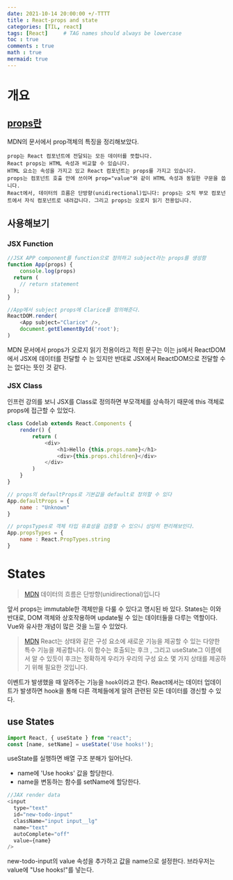 ```yaml
---
date: 2021-10-14 20:00:00 +/-TTTT
title : React-props and state
categories: [TIL, react]
tags: [React]     # TAG names should always be lowercase
toc : true
comments : true
math : true
mermaid: true
---
```

# 개요
## [props란](https://developer.mozilla.org/ko/docs/Learn/Tools_and_testing/Client-side_JavaScript_frameworks/React_getting_started)

MDN의 문서에서 prop객체의 특징을 정리해보았다.

```
prop는 React 컴포넌트에 전달되는 모든 데이터를 뜻합니다.
React props는 HTML 속성과 비교할 수 있습니다.
HTML 요소는 속성을 가지고 있고 React 컴포넌트는 props를 가지고 있습니다.
props는 컴포넌트 호출 안에 쓰이며 prop="value"와 같이 HTML 속성과 동일한 구문을 씁니다.
React에서, 데이터의 흐름은 단방향(unidirectional)입니다: props는 오직 부모 컴포넌트에서 자식 컴포넌트로 내려갑니다. 그리고 props는 오로지 읽기 전용입니다.
```

## 사용해보기
### JSX Function
```js
//JSX APP component를 function으로 정의하고 subject라는 props를 생성함
function App(props) {
    console.log(props)
  return (
    // return statement
  );
}

//App에서 subject props에 Clarice를 정의해준다.
ReactDOM.render(
    <App subject="Clarice" />,
    document.getElementById('root');
)
```
MDN 문서에서 props가 오로지 읽기 전용이라고 적힌 문구는 이는 js에서 ReactDOM에서 JSX에 데이터를 전달할 수 는 있지만 반대로 JSX에서 ReactDOM으로 전달할 수는 없다는 뜻인 것 같다.

### JSX Class
인프런 강의를 보니 JSX를 Class로 정의하면 부모객체를 상속하기 때문에 this 객체로 props에 접근할 수 있었다.

```js
class Codelab extends React.Components {
    render() {
        return (
            <div>
                <h1>Hello {this.props.name}</h1>
                <div>{this.props.children}</div>
            </div>
        )
    }
}

// props의 defaultProps로 기본값을 default로 정의할 수 있다
App.defaultProps = {
    name : "Unknown"
}

// propsTypes로 객체 타입 유효성을 검증할 수 있으니 상당히 편리해보인다.
App.propsTypes = {
    name : React.PropTypes.string
}
```

# States
> [MDN](https://developer.mozilla.org/en-US/docs/Learn/Tools_and_testing/Client-side_JavaScript_frameworks/React_interactivity_events_state)
> 데이터의 흐름은 단방향(unidirectional)입니다

앞서 props는 immutable한 객체만을 다룰 수 있다고 명시된 바 있다.
States는 이와 반대로, DOM 객체와 상호작용하며 update될 수 있는 데이터들을 다루는 역할이다.
Vue와 유사한 개념이 많은 것을 느낄 수 있었다.

> [MDN](https://developer.mozilla.org/en-US/docs/Learn/Tools_and_testing/Client-side_JavaScript_frameworks/React_interactivity_events_state)
> React는 상태와 같은 구성 요소에 새로운 기능을 제공할 수 있는 다양한 특수 기능을 제공합니다. 이 함수는 호출되는 후크 , 그리고 useState그 이름에서 알 수 있듯이 후크는 정확하게 우리가 우리의 구성 요소 몇 가지 상태를 제공하기 위해 필요한 것입니다.

이벤트가 발생했을 때 알려주는 기능을 `hook`이라고 한다. React에서는 데이터 업데이트가 발생하면 hook을 통해 다른 객체들에게 알려 관련된 모든 데이터를 갱신할 수 있다.

## use States
```js
import React, { useState } from "react";
const [name, setName] = useState('Use hooks!');
```
useState를 실행하면 배열 구조 분해가 일어난다.
- name에 'Use hooks' 값을 할당한다.
- name을 변동하는 함수를 setName에 할당한다.

```js
//JAX render data
<input
  type="text"
  id="new-todo-input"
  className="input input__lg"
  name="text"
  autoComplete="off"
  value={name}
/>
```
new-todo-input의 value 속성을 추가하고 값을 name으로 설정한다.
브라우저는 value에 "Use hooks!"를 넣는다.


